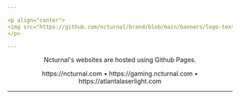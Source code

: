 ```yaml
---

<p align="center">
<img src="https://github.com/ncturnal/brand/blob/main/banners/logo-text-light-64px.png?raw=true">
</p>

---
```


<p align="center">Ncturnal's websites are hosted using Github Pages.</p>
<p align="center">
https://ncturnal.com &bull;
https://gaming.ncturnal.com &bull;
https://atlantalaserlight.com
</p>

---
